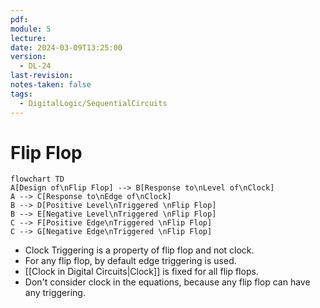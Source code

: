 ```yaml
---
pdf: 
module: 5
lecture: 
date: 2024-03-09T13:25:00
version:
  - DL-24
last-revision: 
notes-taken: false
tags:
  - DigitalLogic/SequentialCircuits
---
```

# Flip Flop


```mermaid
flowchart TD
A[Design of\nFlip Flop] --> B[Response to\nLevel of\nClock]
A --> C[Response to\nEdge of\nClock]
B --> D[Positive Level\nTriggered \nFlip Flop]
B --> E[Negative Level\nTriggered \nFlip Flop]
C --> F[Positive Edge\nTriggered \nFlip Flop]
C --> G[Negative Edge\nTriggered \nFlip Flop]
```


- Clock Triggering is a property of flip flop and not clock.
- For any flip flop, by default edge triggering is used.
- [[Clock in Digital Circuits|Clock]] is fixed for all flip flops.
- Don't consider clock in the equations, because any flip flop can have any triggering.